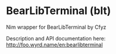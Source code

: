 # BearLibTerminal (blt)
Nim wrapper for BearLibTerminal by Cfyz

Description and API documentation here:
http://foo.wyrd.name/en:bearlibterminal 



